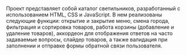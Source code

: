 Проект представляет собой каталог светильников, разработанный с использованием HTML, CSS и JavaScript. В нем реализованы следующие функции: открытие и закрытие меню, смена города, фильтрация и сортировка товаров, работа корзины (добавление и удаление товаров), аккордеон для отображения ответов на часто задаваемые вопросы, слайдер товаров, а также валидация при заполнении и отправке формы обратной связи пользователя.